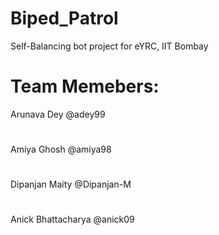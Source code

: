 # Biped_Patrol
Self-Balancing bot project for eYRC, IIT Bombay 
# Team Memebers:
Arunava Dey  @adey99
#
Amiya Ghosh  @amiya98
#
Dipanjan Maity @Dipanjan-M
#
Anick Bhattacharya @anick09
